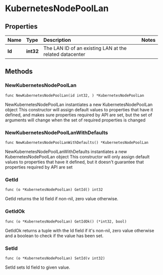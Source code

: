 # KubernetesNodePoolLan

## Properties

| Name | Type | Description | Notes |
| :--- | :--- | :--- | :--- |
| **Id** | **int32** | The LAN ID of an existing LAN at the related datacenter |  |

## Methods

### NewKubernetesNodePoolLan

`func NewKubernetesNodePoolLan(id int32, ) *KubernetesNodePoolLan`

NewKubernetesNodePoolLan instantiates a new KubernetesNodePoolLan object This constructor will assign default values to properties that have it defined, and makes sure properties required by API are set, but the set of arguments will change when the set of required properties is changed

### NewKubernetesNodePoolLanWithDefaults

`func NewKubernetesNodePoolLanWithDefaults() *KubernetesNodePoolLan`

NewKubernetesNodePoolLanWithDefaults instantiates a new KubernetesNodePoolLan object This constructor will only assign default values to properties that have it defined, but it doesn't guarantee that properties required by API are set

### GetId

`func (o *KubernetesNodePoolLan) GetId() int32`

GetId returns the Id field if non-nil, zero value otherwise.

### GetIdOk

`func (o *KubernetesNodePoolLan) GetIdOk() (*int32, bool)`

GetIdOk returns a tuple with the Id field if it's non-nil, zero value otherwise and a boolean to check if the value has been set.

### SetId

`func (o *KubernetesNodePoolLan) SetId(v int32)`

SetId sets Id field to given value.

